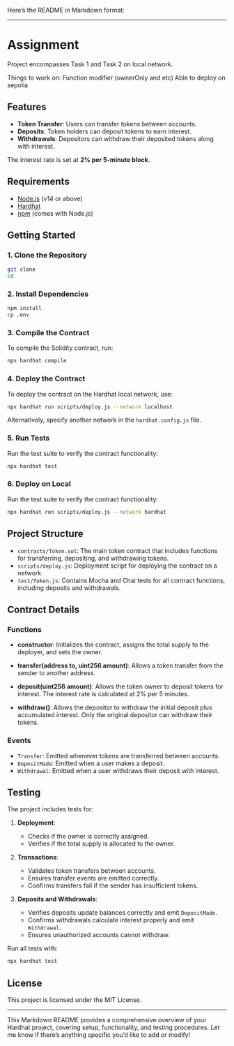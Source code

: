 Here’s the README in Markdown format:

---

# Assignment

Project encompasses Task 1 and Task 2 on local network.

Things to work on:
Function modifier (ownerOnly and etc)
Able to deploy on sepolia

## Features

- **Token Transfer**: Users can transfer tokens between accounts.
- **Deposits**: Token holders can deposit tokens to earn interest.
- **Withdrawals**: Depositors can withdraw their deposited tokens along with interest.

The interest rate is set at **2% per 5-minute block**.

## Requirements

- [Node.js](https://nodejs.org/) (v14 or above)
- [Hardhat](https://hardhat.org/)
- [npm](https://www.npmjs.com/) (comes with Node.js)

## Getting Started

### 1. Clone the Repository

```bash
git clone 
cd 
```

### 2. Install Dependencies

```bash
npm install
cp .env
```

### 3. Compile the Contract

To compile the Solidity contract, run:

```bash
npx hardhat compile
```

### 4. Deploy the Contract

To deploy the contract on the Hardhat local network, use:

```bash
npx hardhat run scripts/deploy.js --network localhost
```

Alternatively, specify another network in the `hardhat.config.js` file.

### 5. Run Tests

Run the test suite to verify the contract functionality:

```bash
npx hardhat test
```

### 6. Deploy on Local

Run the test suite to verify the contract functionality:

```bash
npx hardhat run scripts/deploy.js --network hardhat
```

## Project Structure

- `contracts/Token.sol`: The main token contract that includes functions for transferring, depositing, and withdrawing tokens.
- `scripts/deploy.js`: Deployment script for deploying the contract on a network.
- `test/Token.js`: Contains Mocha and Chai tests for all contract functions, including deposits and withdrawals.

## Contract Details

### Functions

- **constructor**: Initializes the contract, assigns the total supply to the deployer, and sets the owner.

- **transfer(address to, uint256 amount)**: Allows a token transfer from the sender to another address.

- **deposit(uint256 amount)**: Allows the token owner to deposit tokens for interest. The interest rate is calculated at 2% per 5 minutes.

- **withdraw()**: Allows the depositor to withdraw the initial deposit plus accumulated interest. Only the original depositor can withdraw their tokens.

### Events

- `Transfer`: Emitted whenever tokens are transferred between accounts.
- `DepositMade`: Emitted when a user makes a deposit.
- `Withdrawal`: Emitted when a user withdraws their deposit with interest.

## Testing

The project includes tests for:

1. **Deployment**:
   - Checks if the owner is correctly assigned.
   - Verifies if the total supply is allocated to the owner.

2. **Transactions**:
   - Validates token transfers between accounts.
   - Ensures transfer events are emitted correctly.
   - Confirms transfers fail if the sender has insufficient tokens.

3. **Deposits and Withdrawals**:
   - Verifies deposits update balances correctly and emit `DepositMade`.
   - Confirms withdrawals calculate interest properly and emit `Withdrawal`.
   - Ensures unauthorized accounts cannot withdraw.

Run all tests with:

```bash
npx hardhat test
```

## License

This project is licensed under the MIT License.

---

This Markdown README provides a comprehensive overview of your Hardhat project, covering setup, functionality, and testing procedures. Let me know if there’s anything specific you’d like to add or modify!
